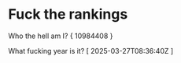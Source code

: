 # Fuck the rankings

Who the hell am I?
{ 10984408 }

What fucking year is it?
[ 2025-03-27T08:36:40Z ]
